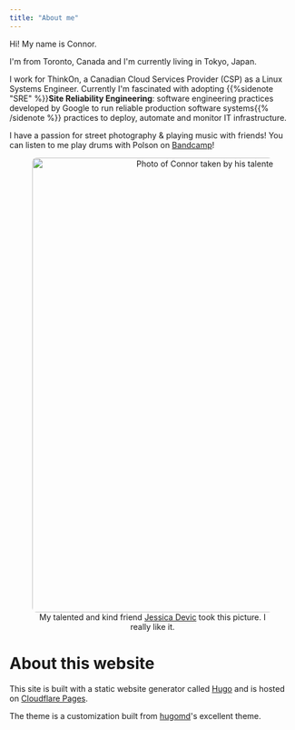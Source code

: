 ```yaml
---
title: "About me"
---
```


Hi!  My name is Connor.

I'm from Toronto, Canada and I'm currently living in Tokyo, Japan.

I work for ThinkOn, a Canadian Cloud Services Provider (CSP) as a Linux Systems Engineer.  Currently I'm fascinated with adopting {{%sidenote "SRE" %}}**Site Reliability Engineering**: software engineering practices developed by Google to run reliable production software systems{{% /sidenote %}} practices to deploy, automate and monitor IT infrastructure.

I have a passion for street photography & playing music with friends!  You can listen to me play drums with Polson on <a href="https://polson.bandcamp.com/album/wide-awake-and-dreaming">Bandcamp</a>!

<center>
  <figure>
    <img style="width:50rem;border-radius: 8px;" src="/images/connor-mcbrine-ellis-portrait-by-devicfotos.jpg" alt="Photo of Connor taken by his talented and kind friend Jessica Devic">
    <figcaption>My talented and kind friend <a href="https://www.devicfotos.com">Jessica Devic</a> took this picture.  I really like it.</figcaption>
  </figure>
</center>

# About this website

This site is built with a static website generator called [Hugo](https://gohugo.io/) and is hosted on [Cloudflare Pages](https://pages.cloudflare.com/).

The theme is a customization built from [hugomd](https://github.com/hugomd/blog)'s excellent theme.